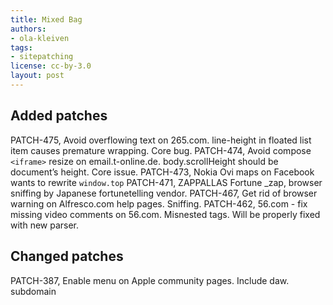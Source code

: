 ```yaml
---
title: Mixed Bag
authors:
- ola-kleiven
tags:
- sitepatching
license: cc-by-3.0
layout: post
---
```


## Added patches

PATCH-475, Avoid overflowing text on 265.com. line-height in floated list item causes premature wrapping. Core bug.
PATCH-474, Avoid compose `<iframe>` resize on email.t-online.de. body.scrollHeight should be document’s height. Core issue.
PATCH-473, Nokia Ovi maps on Facebook wants to rewrite `window.top`
PATCH-471, ZAPPALLAS Fortune _zap, browser sniffing by Japanese fortunetelling vendor.
PATCH-467, Get rid of browser warning on Alfresco.com help pages. Sniffing.
PATCH-462, 56.com - fix missing video comments on 56.com. Misnested tags. Will be properly fixed with new parser.

## Changed patches

PATCH-387, Enable menu on Apple community pages. Include daw. subdomain
